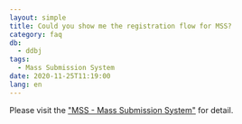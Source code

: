 ```yaml
---
layout: simple
title: Could you show me the registration flow for MSS?
category: faq
db:
  - ddbj
tags: 
  - Mass Submission System
date: 2020-11-25T11:19:00
lang: en
---
```


<p>Please visit the <a href="/ddbj/mss-e.html">"MSS - Mass Submission System"</a> for detail.</p>